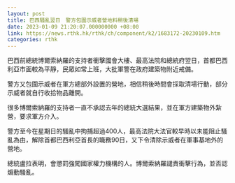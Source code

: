 ```yaml
---
layout: post
title: 巴西騷亂翌日　警方包圍示威者營地料稍後清場
date: 2023-01-09 21:20:07.000000000 +08:00
link: https://news.rthk.hk/rthk/ch/component/k2/1683172-20230109.htm
categories: rthk
---
```


巴西前總統博爾索納羅的支持者衝擊國會大樓、最高法院和總統府翌日，首都巴西利亞市面較為平靜，民眾如常上班，大批軍警在政府建築物附近戒備。

警方又包圍示威者在軍方總部外設置的營地，相信稍後時間會採取清場行動，部分示威者就自行收拾物品離開。

很多博爾索納羅的支持者一直不承認去年的總統大選結果，並在軍方建築物外紮營，要求軍方介入。

警方至今在星期日的騷亂中拘捕超過400人，最高法院大法官較早時以未能阻止騷亂為由，解除首都巴西利亞首長的職務90日，又下令清除示威者在軍事基地外的營地。

總統盧拉表明，會懲罰強闖國家權力機構的人。博爾索納羅譴責衝擊行為，並否認煽動騷亂。
